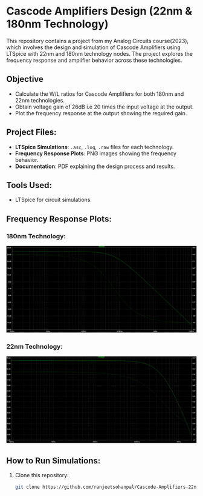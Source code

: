 # Cascode Amplifiers Design (22nm & 180nm Technology)

This repository contains a project from my Analog Circuits course(2023), which involves the design and simulation of Cascode Amplifiers using LTSpice with 22nm and 180nm technology nodes. The project explores the frequency response and amplifier behavior across these technologies.

## Objective 
- Calculate the W/L ratios for Cascode Amplifiers for both 180nm and 22nm technologies.
- Obtain voltage gain of 26dB i.e 20 times the input voltage at the output.
- Plot the frequency response at the output showing the required gain.

## Project Files:
- **LTSpice Simulations**: `.asc`, `.log`, `.raw` files for each technology.
- **Frequency Response Plots**: PNG images showing the frequency behavior.
- **Documentation**: PDF explaining the design process and results.

## Tools Used:
- LTSpice for circuit simulations.

## Frequency Response Plots:

### 180nm Technology:
![180nm Frequency Response](180nm_response.png)

### 22nm Technology:
![22nm Frequency Response](22nm_response.png)

## How to Run Simulations:
1. Clone this repository:  
   ```bash
   git clone https://github.com/ranjeetsohanpal/Cascode-Amplifiers-22nm-180nm.git
